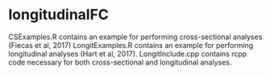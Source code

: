 # longitudinalFC

CSExamples.R contains an example for performing cross-sectional analyses (Fiecas et al, 2017)
LongitExamples.R contains an example for performing longitudinal analyses (Hart et al, 2017).
LongitInclude.cpp contains rcpp code necessary for both cross-sectional and longitudinal analyses.
